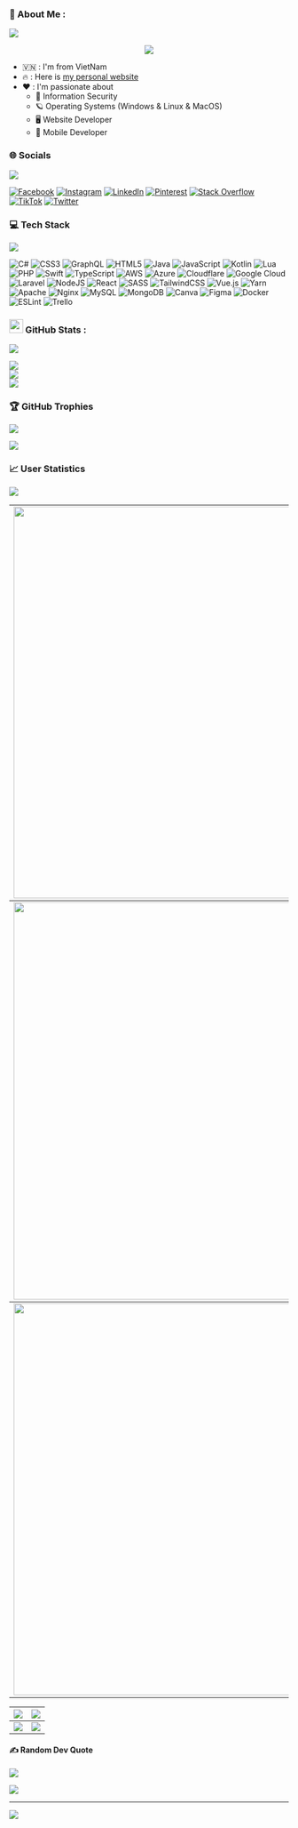 ### 💫 About Me :
<img src="https://user-images.githubusercontent.com/73097560/115834477-dbab4500-a447-11eb-908a-139a6edaec5c.gif">

<p align="center" color="#36BCF7FF"><img src="https://readme-typing-svg.herokuapp.com?lines=I'm+a+Mobile+Developer;I'm+a+Full+Stack+Developer;I'm+a+Blogger"></p>

- 🇻🇳 : I'm from VietNam
- 🔥 : Here is <a href="https://dzerok1.com">my personal website</a>
- ❤️ : I'm passionate about
  - 🔐 Information Security
  - 🪐 Operating Systems (Windows & Linux & MacOS)
  - 🖥️ Website Developer
  - 📱 Mobile Developer

### 🌐 Socials
<img src="https://user-images.githubusercontent.com/73097560/115834477-dbab4500-a447-11eb-908a-139a6edaec5c.gif">

[![Facebook](https://img.shields.io/badge/Facebook-%231877F2.svg?logo=Facebook&logoColor=white)](https://facebook.com/baocuns.rin) [![Instagram](https://img.shields.io/badge/Instagram-%23E4405F.svg?logo=Instagram&logoColor=white)](https://instagram.com/dzerok1122) [![LinkedIn](https://img.shields.io/badge/LinkedIn-%230077B5.svg?logo=linkedin&logoColor=white)](https://linkedin.com/in/vu-duy-khanh) [![Pinterest](https://img.shields.io/badge/Pinterest-%23E60023.svg?logo=Pinterest&logoColor=white)](https://pinterest.com/khanhvuduy212) [![Stack Overflow](https://img.shields.io/badge/-Stackoverflow-FE7A16?logo=stack-overflow&logoColor=white)](https://stackoverflow.com/users/18723667/dzerok) [![TikTok](https://img.shields.io/badge/TikTok-%23000000.svg?logo=TikTok&logoColor=white)](https://tiktok.com/@dzerok0101) [![Twitter](https://img.shields.io/badge/Twitter-%231DA1F2.svg?logo=Twitter&logoColor=white)](https://twitter.com/dzerok2020) 

### 💻 Tech Stack
<img src="https://user-images.githubusercontent.com/73097560/115834477-dbab4500-a447-11eb-908a-139a6edaec5c.gif">

![C#](https://img.shields.io/badge/c%23-%23239120.svg?style=plastic&logo=c-sharp&logoColor=white) ![CSS3](https://img.shields.io/badge/css3-%231572B6.svg?style=plastic&logo=css3&logoColor=white) ![GraphQL](https://img.shields.io/badge/-GraphQL-E10098?style=plastic&logo=graphql&logoColor=white) ![HTML5](https://img.shields.io/badge/html5-%23E34F26.svg?style=plastic&logo=html5&logoColor=white) ![Java](https://img.shields.io/badge/java-%23ED8B00.svg?style=plastic&logo=java&logoColor=white) ![JavaScript](https://img.shields.io/badge/javascript-%23323330.svg?style=plastic&logo=javascript&logoColor=%23F7DF1E) ![Kotlin](https://img.shields.io/badge/kotlin-%230095D5.svg?style=plastic&logo=kotlin&logoColor=white) ![Lua](https://img.shields.io/badge/lua-%232C2D72.svg?style=plastic&logo=lua&logoColor=white) ![PHP](https://img.shields.io/badge/php-%23777BB4.svg?style=plastic&logo=php&logoColor=white) ![Swift](https://img.shields.io/badge/swift-F54A2A?style=plastic&logo=swift&logoColor=white) ![TypeScript](https://img.shields.io/badge/typescript-%23007ACC.svg?style=plastic&logo=typescript&logoColor=white) ![AWS](https://img.shields.io/badge/AWS-%23FF9900.svg?style=plastic&logo=amazon-aws&logoColor=white) ![Azure](https://img.shields.io/badge/azure-%230072C6.svg?style=plastic&logo=azure-devops&logoColor=white) ![Cloudflare](https://img.shields.io/badge/Cloudflare-F38020?style=plastic&logo=Cloudflare&logoColor=white) ![Google Cloud](https://img.shields.io/badge/Google%20Cloud-%234285F4.svg?style=plastic&logo=google-cloud&logoColor=white) ![Laravel](https://img.shields.io/badge/laravel-%23FF2D20.svg?style=plastic&logo=laravel&logoColor=white) ![NodeJS](https://img.shields.io/badge/node.js-6DA55F?style=plastic&logo=node.js&logoColor=white) ![React](https://img.shields.io/badge/react-%2320232a.svg?style=plastic&logo=react&logoColor=%2361DAFB) ![SASS](https://img.shields.io/badge/SASS-hotpink.svg?style=plastic&logo=SASS&logoColor=white) ![TailwindCSS](https://img.shields.io/badge/tailwindcss-%2338B2AC.svg?style=plastic&logo=tailwind-css&logoColor=white) ![Vue.js](https://img.shields.io/badge/vuejs-%2335495e.svg?style=plastic&logo=vuedotjs&logoColor=%234FC08D) ![Yarn](https://img.shields.io/badge/yarn-%232C8EBB.svg?style=plastic&logo=yarn&logoColor=white) ![Apache](https://img.shields.io/badge/apache-%23D42029.svg?style=plastic&logo=apache&logoColor=white) ![Nginx](https://img.shields.io/badge/nginx-%23009639.svg?style=plastic&logo=nginx&logoColor=white) ![MySQL](https://img.shields.io/badge/mysql-%2300f.svg?style=plastic&logo=mysql&logoColor=white) ![MongoDB](https://img.shields.io/badge/MongoDB-%234ea94b.svg?style=plastic&logo=mongodb&logoColor=white) ![Canva](https://img.shields.io/badge/Canva-%2300C4CC.svg?style=plastic&logo=Canva&logoColor=white) 	![Figma](https://img.shields.io/badge/figma-%23F24E1E.svg?style=plastic&logo=figma&logoColor=white) ![Docker](https://img.shields.io/badge/docker-%230db7ed.svg?style=plastic&logo=docker&logoColor=white) ![ESLint](https://img.shields.io/badge/ESLint-4B3263?style=plastic&logo=eslint&logoColor=white) ![Trello](https://img.shields.io/badge/Trello-%23026AA7.svg?style=plastic&logo=Trello&logoColor=white)
### <img src="https://media.giphy.com/media/cj87CxfRtrUifF3Ryk/giphy.gif" width="25px"> GitHub Stats :
<img src="https://user-images.githubusercontent.com/73097560/115834477-dbab4500-a447-11eb-908a-139a6edaec5c.gif">

![](https://github-readme-stats.vercel.app/api?username=baocuns&theme=onedark&hide_border=false&include_all_commits=false&count_private=false)<br/>
![](https://github-readme-streak-stats.herokuapp.com/?user=baocuns&theme=onedark&hide_border=false)<br/>
![](https://github-readme-stats.vercel.app/api/top-langs/?username=baocuns&theme=onedark&hide_border=false&include_all_commits=false&count_private=false&layout=compact)

### 🏆 GitHub Trophies
<img src="https://user-images.githubusercontent.com/73097560/115834477-dbab4500-a447-11eb-908a-139a6edaec5c.gif">

![](https://github-trophies.vercel.app/?username=baocuns&theme=radical&no-frame=false&no-bg=false&margin-w=4)

### 📈 User Statistics
<img src="https://user-images.githubusercontent.com/73097560/115834477-dbab4500-a447-11eb-908a-139a6edaec5c.gif">

<table>
  <tbody>
    <tr>
      <td>
        <img width="705" src="https://github-readme-streak-stats.herokuapp.com/?user=baocuns&bg_color=30,e96443,904e95&title_color=fff&text_color=fff&theme=radical&hide_border=true">
      </td>
    </tr>
  </tbody>
  <tbody>
    <tr>
      <td>
        <img width="715" src="https://github-profile-summary-cards.vercel.app/api/cards/profile-details?username=baocuns&theme=dracula"/>
      </td>
    </tr>
  </tbody>
  <tbody>
    <tr>
      <td>
        <img width="705" src="https://activity-graph.herokuapp.com/graph?username=baocuns&theme=dracula">
      </td>
    </tr>
  </tbody>
</table>

<table>
  <tbody>
    <tr>
      <th>
        <img src="https://github-profile-summary-cards.vercel.app/api/cards/repos-per-language?username=baocuns&theme=dracula"/>
      </th>
      <th>
        <img src="https://github-profile-summary-cards.vercel.app/api/cards/most-commit-language?username=baocuns&theme=dracula"/>
      </th>
    </tr>
  </tbody>
  <tbody>
    <tr>
      <td>
        <img src="https://github-profile-summary-cards.vercel.app/api/cards/stats?username=baocuns&theme=dracula"/>
      </td>
      <td>
        <img src="https://github-profile-summary-cards.vercel.app/api/cards/productive-time?username=baocuns&theme=dracula"/>
      </td>
    </tr>
  </tbody>
</table>

#### ✍️ Random Dev Quote
<img src="https://user-images.githubusercontent.com/73097560/115834477-dbab4500-a447-11eb-908a-139a6edaec5c.gif">

![](https://quotes-github-readme.vercel.app/api?type=vertical&theme=tokyonight)

---
[![](https://visitcount.itsvg.in/api?id=baocuns&icon=0&color=0)](https://visitcount.itsvg.in)
